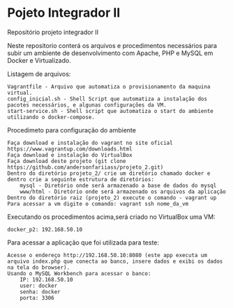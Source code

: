# Pojeto Integrador II
Repositório projeto integrador II

Neste repositorio conterá os arquivos e procedimentos necessários para subir um ambiente de desenvolvimento com Apache, PHP e MySQL em Docker e  Virtualizado.

Listagem de arquivos:
		
	Vagrantfile - Arquivo que automatiza o provisionamento da maquina virtual.
	config_inicial.sh - Shell Script que automatiza a instalação dos pacotes necessários, e algunas configurações da VM.
	start-service.sh - Shell script que automatiza o start do ambiente utilizando o docker-compose.

Procedimeto para configuração do ambiente
	
	Faça download e instalação do vagrant no site oficial https://www.vagrantup.com/downloads.html
	Faça download e instalação do VirtualBox
	Faça download deste projeto (git clone https://github.com/andersonfariiass/projeto_2.git)
	Dentro do diretório projeto_2/ crie um diretório chamado docker e dentro crie a seguinte estrutura de diretórios:
		mysql - Diretório onde será armazenado a base de dados do mysql
		www/html - Diretório onde será armazenado os arquivos da aplicação
	Dentro do diretório raiz (projeto_2) execute o comando - vagrant up
	Para acessar a vm digite o comando: vagrant ssh nome_da_vm

Executando os procedimentos acima,será criado no VirtualBox uma VM:
	
	docker_p2: 192.168.50.10

Para acessar a aplicação que foi utilizada para teste:
	
	Acesse o endereço http://192.168.50.10:8080 (este app executa um arquivo index.php que conecta ao banco, insere dados e exibi os dados na tela do browser).
	Usando o MySQL Workbench para acessar o banco:
		IP: 192.168.50.10
		user: docker
		senha: docker
		porta: 3306
